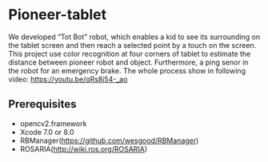 # Pioneer-tablet
We developed “Tot Bot” robot, which enables a kid to see its surrounding on the tablet screen and then reach a selected point by a touch on the screen.
This project use color recognition at four corners of tablet to estimate the distance between pioneer robot and object. Furthermore, a ping senor in the robot for an emergency brake. 
The whole process show in following video:
https://youtu.be/qRs8j54-_ao

## Prerequisites

* opencv2.framework
* Xcode 7.0 or 8.0 
* RBManager(https://github.com/wesgood/RBManager)
* ROSARIA(http://wiki.ros.org/ROSARIA)
